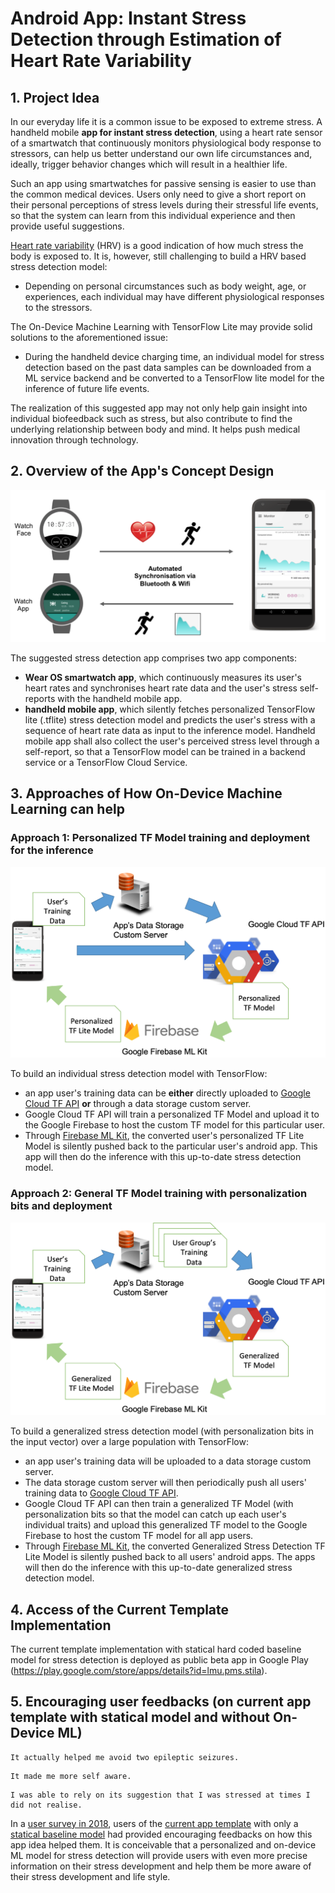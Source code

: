 # Android App: Instant Stress Detection through Estimation of Heart Rate Variability  

## 1. Project Idea

In our everyday life it is a common issue to be exposed to extreme stress.
 A handheld mobile **app for instant stress detection**, using a heart rate sensor of a smartwatch that continuously monitors physiological body response to stressors, can help us better understand our own life circumstances and, ideally, trigger behavior changes which will result in a healthier life. 

Such an app using smartwatches for passive sensing is easier to use than the common medical devices. Users only need to give a short report on their personal perceptions of stress levels during their stressful life events, so that the system can learn from this individual experience and then provide useful suggestions.

[Heart rate variability](https://www.escardio.org/static_file/Escardio/Guidelines/Scientific-Statements/guidelines-Heart-Rate-Variability-FT-1996.pdf) (HRV) is a good indication of how much stress the body is exposed to. It is, however, still challenging to build a HRV based stress detection model:
* Depending on personal circumstances such as body weight, age, or experiences, each individual may have different physiological responses to the stressors. 

The On-Device Machine Learning with TensorFlow Lite may provide solid solutions to the aforementioned issue:
* During the handheld device charging time, an individual model for stress detection based on the past data samples can be downloaded from a ML service backend and be converted to a TensorFlow lite model for the inference of future life events.

The realization of this suggested app may not only help gain insight into individual biofeedback such as stress, but also contribute to find the underlying relationship between body and mind. It helps push medical innovation through technology.

## 2. Overview of the App's Concept Design

![Apps Design](images/AppConceptComponents.png)

The suggested stress detection app comprises two app components:
* **Wear OS smartwatch app**, which continuously measures its user's heart rates and synchronises heart rate data and the user's stress self-reports with the handheld mobile app.
* **handheld mobile app**, which silently fetches personalized TensorFlow lite (.tflite) stress detection model and predicts the user's stress with a sequence of heart rate data as input to the inference model. Handheld mobile app shall also collect the user's perceived stress level through a self-report, so that a TensorFlow model can be trained in a backend service or a TensorFlow Cloud Service. 

## 3. Approaches of How On-Device Machine Learning can help

### Approach 1: Personalized TF Model training and deployment for the inference

![WorkFlow for Building Individual Inference Model](images/buildingPersonalizedTFModelForInference.png)

To build an individual stress detection model with TensorFlow: 
* an app user's training data can be **either** directly uploaded to [Google Cloud TF API](https://cloud.google.com/ml-engine/docs/custom-containers) **or** through a data storage custom server.
* Google Cloud TF API will train a personalized TF Model and upload it to the Google Firebase to host the custom TF model for this particular user.
* Through [Firebase ML Kit](https://firebase.google.com/docs/ml-kit/android/use-custom-models), the converted user's personalized TF Lite Model is silently pushed back to the particular user's android app. This app will then do the inference with this up-to-date stress detection model.

### Approach 2: General TF Model training with personalization bits and deployment 

![WorkFlow for Building Generalized Inference Model](images/buildingGeneralizedTFModelForInference.png)

To build a generalized stress detection model (with personalization bits in the input vector) over a large population with TensorFlow: 
* an app user's training data will be uploaded to a data storage custom server.
* The data storage custom server will then periodically push all users' training data to  [Google Cloud TF API](https://cloud.google.com/ml-engine/docs/custom-containers).
* Google Cloud TF API can then train a generalized TF Model (with personalization bits so that the model can catch up each user's individual traits) and upload this generalized TF model to the Google Firebase to host the custom TF model for all app users.
* Through [Firebase ML Kit](https://firebase.google.com/docs/ml-kit/android/use-custom-models), the converted Generalized Stress Detection TF Lite Model is silently pushed back to all users' android apps. The apps will then do the inference with this up-to-date generalized stress detection model. 

## 4. Access of the Current Template Implementation

The current template implementation with statical hard coded baseline model for stress detection is deployed as public beta app in Google Play (https://play.google.com/store/apps/details?id=lmu.pms.stila). 

## 5. Encouraging user feedbacks (on current app template with statical model and without On-Device ML)
```
It actually helped me avoid two epileptic seizures.
```

```
It made me more self aware.
```

```
I was able to rely on its suggestion that I was stressed at times I did not realise.
```
In a [user survey in 2018](http://stila.pms.ifi.lmu.de/news.html), users of the [current app template](https://play.google.com/store/apps/details?id=lmu.pms.stila&pcampaignid=MKT-Other-global-all-co-prtnr-py-PartBadge-Mar2515-1) with only a [statical baseline model](https://ieeexplore.ieee.org/document/8730850) had provided encouraging feedbacks on how this app idea helped them. It is conceivable that a personalized and on-device ML model for stress detection will provide users with even more precise information on their stress development and help them be more aware of their stress development and life style.     

